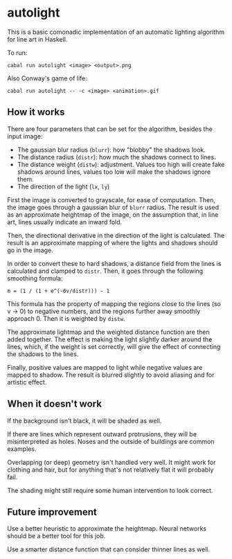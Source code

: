 # autolight

This is a basic comonadic implementation of an automatic lighting algorithm for
line art in Haskell.

To run:

    cabal run autolight <image> <output>.png

Also Conway's game of life:

    cabal run autolight -- -c <image> <animation>.gif

## How it works

There are four parameters that can be set for the algorithm, besides the input
image:

- The gaussian blur radius (`blurr`): how "blobby" the shadows look.
- The distance radius (`distr`): how much the shadows connect to lines.
- The distance weight (`distw`): adjustment. Values too high will create fake
  shadows around lines, values too low will make the shadows ignore them.
- The direction of the light (`lx`, `ly`)

First the image is converted to grayscale, for ease of computation. Then, the
image goes through a gaussian blur of `blurr` radius. The result is used as an
approximate heightmap of the image, on the assumption that, in line art, lines
usually indicate an inward fold.

Then, the directional derivative in the direction of the light is calculated.
The result is an approximate mapping of where the lights and shadows should go
in the image.

In order to convert these to hard shadows, a distance field from the lines is
calculated and clamped to `distr`. Then, it goes through the following
smoothing formula:

    m = (1 / (1 + e^(-6v/distr))) - 1

This formula has the property of mapping the regions close to the lines (so v
-> 0) to negative numbers, and the regions further away smoothly approach 0.
Then it is weighted by `distw`.

The approximate lightmap and the weighted distance function are then added
together. The effect is making the light slightly darker around the lines,
which, if the weight is set correctly, will give the effect of connecting the
shadows to the lines.

Finally, positive values are mapped to light while negative values are mapped
to shadow. The result is blurred slightly to avoid aliasing and for artistic
effect.

## When it doesn't work

If the background isn't black, it will be shaded as well.

If there are lines which represent outward protrusions, they will be
misinterpreted as holes. Noses and the outside of buildings are common examples.

Overlapping (or deep) geometry isn't handled very well. It might work for
clothing and hair, but for anything that's not relatively flat it will probably
fail.

The shading might still require some human intervention to look correct.

## Future improvement

Use a better heuristic to approximate the heightmap. Neural networks should be
a better tool for this job.

Use a smarter distance function that can consider thinner lines as well.

